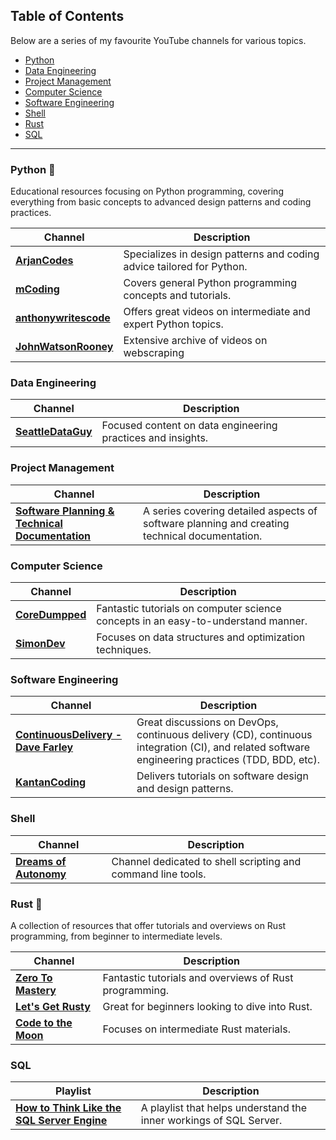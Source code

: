 ## Table of Contents

Below are a series of my favourite YouTube channels for various topics.

- [Python](#python)
- [Data Engineering](#data-engineering)
- [Project Management](#project-management)
- [Computer Science](#computer-science)
- [Software Engineering](#software-engineering)
- [Shell](#shell)
- [Rust](#rust)
- [SQL](#sql)

<hr>

### Python :snake:

Educational resources focusing on Python programming, covering everything from basic concepts to advanced design patterns and coding practices.

| Channel | Description |
| --- | --- |
| [**ArjanCodes**](https://www.youtube.com/@ArjanCodes) | Specializes in design patterns and coding advice tailored for Python. |
| [**mCoding**](https://www.youtube.com/@mCoding) | Covers general Python programming concepts and tutorials. |
| [**anthonywritescode**](https://www.youtube.com/@anthonywritescode) | Offers great videos on intermediate and expert Python topics. |
| [**JohnWatsonRooney**](https://www.youtube.com/@JohnWatsonRooney) | Extensive archive of videos on webscraping |


### Data Engineering

| Channel | Description |
| --- | --- |
| [**SeattleDataGuy**](https://www.youtube.com/@SeattleDataGuy) | Focused content on data engineering practices and insights. |

### Project Management

| Channel | Description |
| --- | --- |
| [**Software Planning & Technical Documentation**](https://www.youtube.com/watch?v=SaCYkPD4_K0&list=PLEJZyr6k_ykJ4Sa7B-FMr7zbr4uegNO5_) | A series covering detailed aspects of software planning and creating technical documentation. |

### Computer Science

| Channel | Description |
| --- | --- |
| [**CoreDumpped**](https://www.youtube.com/@CoreDumpped) | Fantastic tutorials on computer science concepts in an easy-to-understand manner. |
| [**SimonDev**](https://www.youtube.com/playlist?list=PLRL3Z3lpLmH0FiSWovfiBtxNczQg0Hzry) | Focuses on data structures and optimization techniques. |

### Software Engineering

| Channel | Description |
| --- | --- |
| [**ContinuousDelivery - Dave Farley**](https://www.youtube.com/@ContinuousDelivery) | Great discussions on DevOps, continuous delivery (CD), continuous integration (CI), and related software engineering practices (TDD, BDD, etc). |
| [**KantanCoding**](https://www.youtube.com/@kantancoding/videos) | Delivers tutorials on software design and design patterns. |

### Shell

| Channel | Description |
| --- | --- |
| [**Dreams of Autonomy**](https://www.youtube.com/@dreamsofautonomy) | Channel dedicated to shell scripting and command line tools. |

### Rust :crab:

A collection of resources that offer tutorials and overviews on Rust programming, from beginner to intermediate levels.

| Channel | Description |
| --- | --- |
| [**Zero To Mastery**](https://www.youtube.com/@ZeroToMastery) | Fantastic tutorials and overviews of Rust programming. |
| [**Let's Get Rusty**](https://www.youtube.com/@letsgetrusty) | Great for beginners looking to dive into Rust. |
| [**Code to the Moon**](https://www.youtube.com/@codetothemoon) | Focuses on intermediate Rust materials. |

### SQL

| Playlist | Description |
| --- | --- |
| [**How to Think Like the SQL Server Engine**](https://www.youtube.com/playlist?list=PLDYqU5RH_aX1VSVvjdla9TOKf939UhIDB) | A playlist that helps understand the inner workings of SQL Server. |